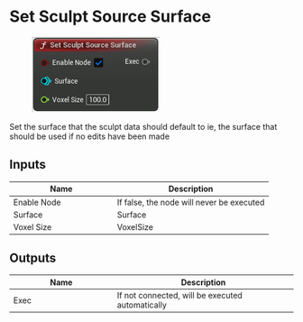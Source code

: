 # Set Sculpt Source Surface

<div align="left" data-full-width="false">

<figure><img src="../../../api/Exec Nodes/Set_Sculpt_Source_Surface.png" alt=""><figcaption></figcaption></figure>

</div>

Set the surface that the sculpt data should default to ie, the surface that should be used if no edits have been made

## Inputs

<table><thead><tr><th width="170">Name</th><th>Description</th></tr></thead><tbody><tr><td>Enable Node</td><td>If false, the node will never be executed</td></tr><tr><td>Surface</td><td>Surface</td></tr><tr><td>Voxel Size</td><td>VoxelSize</td></tr></tbody></table>

## Outputs

<table><thead><tr><th width="170">Name</th><th>Description</th></tr></thead><tbody><tr><td>Exec</td><td>If not connected, will be executed automatically</td></tr></tbody></table>
